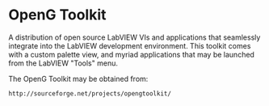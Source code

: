 OpenG Toolkit
=============

A distribution of open source LabVIEW VIs and applications that seamlessly
integrate into the LabVIEW development environment. This toolkit comes with
a custom palette view, and myriad applications that may be launched from
the LabVIEW "Tools" menu.

The OpenG Toolkit may be obtained from:

	http://sourceforge.net/projects/opengtoolkit/
